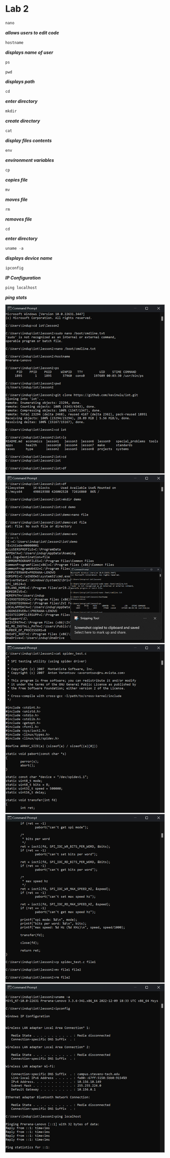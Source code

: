 # Lab 2
```python
nano
```
***allows users to edit code***
```python
hostname
```
***displays name of user***
```python
ps
```
```python
pwd
```
***displays path***
```python
cd
```
***enter directory***
```python
mkdir
```
***create directory***
```python
cat
```
***display files contents***
```python
env
```
***environment variables***
```python
cp
```
***copies file***
```python
mv
```
***moves file***
```python
rm
```
***removes file***
```python
cd
```
***enter directory***
```python
uname -a
```
***displays device name***
```python
ipconfig
```
***IP Configuration***
```python
ping localhost
```
***ping stats***

![Alt text](Screenshot%202024-05-06%20000932.png)
![Alt text](Screenshot%202024-05-06%20000941.png)
![Alt text](Screenshot%202024-05-06%20001005.png)
![Alt text](Screenshot%202024-05-06%20001017.png)
![Alt text](Screenshot%202024-05-06%20001506.png)
